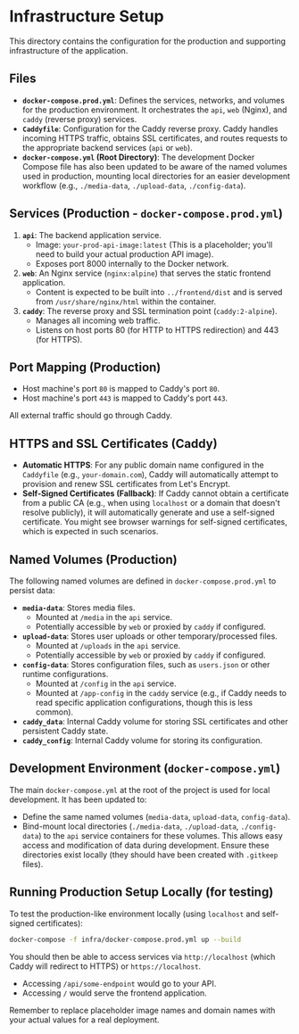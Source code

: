 # Infrastructure Setup

This directory contains the configuration for the production and supporting infrastructure of the application.

## Files

-   **`docker-compose.prod.yml`**: Defines the services, networks, and volumes for the production environment. It orchestrates the `api`, `web` (Nginx), and `caddy` (reverse proxy) services.
-   **`Caddyfile`**: Configuration for the Caddy reverse proxy. Caddy handles incoming HTTPS traffic, obtains SSL certificates, and routes requests to the appropriate backend services (`api` or `web`).
-   **`docker-compose.yml` (Root Directory)**: The development Docker Compose file has also been updated to be aware of the named volumes used in production, mounting local directories for an easier development workflow (e.g., `./media-data`, `./upload-data`, `./config-data`).

## Services (Production - `docker-compose.prod.yml`)

1.  **`api`**: The backend application service.
    *   Image: `your-prod-api-image:latest` (This is a placeholder; you'll need to build your actual production API image).
    *   Exposes port 8000 internally to the Docker network.
2.  **`web`**: An Nginx service (`nginx:alpine`) that serves the static frontend application.
    *   Content is expected to be built into `../frontend/dist` and is served from `/usr/share/nginx/html` within the container.
3.  **`caddy`**: The reverse proxy and SSL termination point (`caddy:2-alpine`).
    *   Manages all incoming web traffic.
    *   Listens on host ports 80 (for HTTP to HTTPS redirection) and 443 (for HTTPS).

## Port Mapping (Production)

-   Host machine's port `80` is mapped to Caddy's port `80`.
-   Host machine's port `443` is mapped to Caddy's port `443`.

All external traffic should go through Caddy.

## HTTPS and SSL Certificates (Caddy)

-   **Automatic HTTPS**: For any public domain name configured in the `Caddyfile` (e.g., `your-domain.com`), Caddy will automatically attempt to provision and renew SSL certificates from Let's Encrypt.
-   **Self-Signed Certificates (Fallback)**: If Caddy cannot obtain a certificate from a public CA (e.g., when using `localhost` or a domain that doesn't resolve publicly), it will automatically generate and use a self-signed certificate. You might see browser warnings for self-signed certificates, which is expected in such scenarios.

## Named Volumes (Production)

The following named volumes are defined in `docker-compose.prod.yml` to persist data:

-   **`media-data`**: Stores media files.
    *   Mounted at `/media` in the `api` service.
    *   Potentially accessible by `web` or proxied by `caddy` if configured.
-   **`upload-data`**: Stores user uploads or other temporary/processed files.
    *   Mounted at `/uploads` in the `api` service.
    *   Potentially accessible by `web` or proxied by `caddy` if configured.
-   **`config-data`**: Stores configuration files, such as `users.json` or other runtime configurations.
    *   Mounted at `/config` in the `api` service.
    *   Mounted at `/app-config` in the `caddy` service (e.g., if Caddy needs to read specific application configurations, though this is less common).
-   **`caddy_data`**: Internal Caddy volume for storing SSL certificates and other persistent Caddy state.
-   **`caddy_config`**: Internal Caddy volume for storing its configuration.

## Development Environment (`docker-compose.yml`)

The main `docker-compose.yml` at the root of the project is used for local development. It has been updated to:
- Define the same named volumes (`media-data`, `upload-data`, `config-data`).
- Bind-mount local directories (`./media-data`, `./upload-data`, `./config-data`) to the `api` service containers for these volumes. This allows easy access and modification of data during development. Ensure these directories exist locally (they should have been created with `.gitkeep` files).

## Running Production Setup Locally (for testing)

To test the production-like environment locally (using `localhost` and self-signed certificates):

```bash
docker-compose -f infra/docker-compose.prod.yml up --build
```

You should then be able to access services via `http://localhost` (which Caddy will redirect to HTTPS) or `https://localhost`.
- Accessing `/api/some-endpoint` would go to your API.
- Accessing `/` would serve the frontend application.

Remember to replace placeholder image names and domain names with your actual values for a real deployment.
